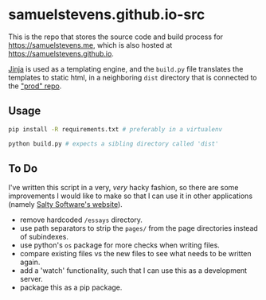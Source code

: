 # samuelstevens.github.io-src

This is the repo that stores the source code and build process for https://samuelstevens.me, which is also hosted at https://samuelstevens.github.io.

[Jinja](http://jinja.pocoo.org/) is used as a templating engine, and the `build.py` file translates the templates to static html, in a neighboring `dist` directory that is connected to the ["prod" repo](https://github.com/samuelstevens/samuelstevens.github.io).

## Usage
```bash
pip install -R requirements.txt # preferably in a virtualenv

python build.py # expects a sibling directory called 'dist'
```

## To Do

I've written this script in a very, _very_ hacky fashion, so there are some improvements I would like to make so that I can use it in other applications (namely [Salty Software's website](https://www.salty.software)).

- remove hardcoded `/essays` directory.
- use path separators to strip the `pages/` from the page directories instead of subindexes.
- use python's `os` package for more checks when writing files.
- compare existing files vs the new files to see what needs to be written again.
- add a 'watch' functionality, such that I can use this as a development server.
- package this as a pip package.
